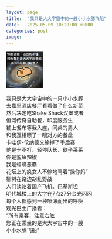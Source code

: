 ```yaml
---
layout: page
title:  "我只是大大宇宙中的一艘小小水豚飞船"
date:   2025-05-09 10:29:00 +0800
categories: post
image:
---
```


<img src="/assets/blogs/capybara-starship/capybara-starship.png"
     style="width:20%; display:block;">
<br>
我只是大大宇宙中的一只小小水豚  
去嘉里酒店餐厅看看做了什么新菜  
然后决定吃Shake Shack汉堡或者  
恒河传奇自助餐，印度服务生  
铺上餐布等我入座，同桌的男人  
和我互相瞟了一眼对方的餐盘  
卡哇伊-伦纳德又输掉了季后赛  
他是卡不打、轻停队长、歇子莱莱  
你是鲨鱼辣椒  
我是蟑螂恶霸  
花坛上的疯女人不停地骂着“操你妈”  
柳树在路边胡乱野战  
人们谈论着国产飞机、巴基斯坦  
明代城楼上的大字在7点27分金光闪闪  
每个人都感到一种喷薄而出的呼唤  
观光巴士广播着：  
“所有乘客，注意右舷  
您正在乘坐的是大大宇宙中的一艘  
小小水豚飞船”  




